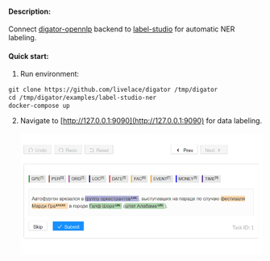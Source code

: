 #### Description:

Connect [digator-opennlp](https://github.com/livelace/digator-opennlp) backend to [label-studio](https://labelstud.io/) for automatic NER labeling.

#### Quick start:

1. Run environment:
```shell
git clone https://github.com/livelace/digator /tmp/digator
cd /tmp/digator/examples/label-studio-ner
docker-compose up
```

2. Navigate to [http://127.0.0.1:9090](http://127.0.0.1:9090) for data labeling.
<br><br>
![label-studio](../../assets/case1.png)